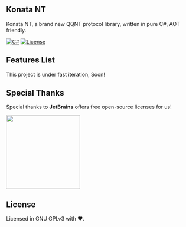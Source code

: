 
## Konata NT

Konata NT, a brand new QQNT protocol library, written in pure C#, AOT friendly.  

[![C#](https://img.shields.io/badge/.NET-Standard%202.1-blue)](#)
[![License](https://img.shields.io/static/v1?label=LICENSE&message=GNU%20GPLv3&color=lightrey)](./blob/main/LICENSE)

## Features List
This project is under fast iteration, Soon!

## Special Thanks
Special thanks to **JetBrains** offers free open-source licenses for us!  
  
[<img src="https://resources.jetbrains.com/storage/products/company/brand/logos/jb_beam.svg" width="200"/>](https://www.jetbrains.com/?from=konata)

## License
Licensed in GNU GPLv3 with ❤.
